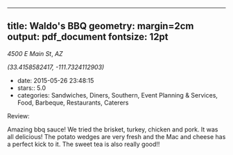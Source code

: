 
---
title: Waldo's BBQ
geometry: margin=2cm
output: pdf_document
fontsize: 12pt
---

_4500 E Main St_, _AZ_

*(33.4158582417, -111.7324112903)*

- date: 2015-05-26 23:48:15
- stars:: 5.0
-  categories: Sandwiches, Diners, Southern, Event Planning & Services, Food, Barbeque, Restaurants, Caterers

Review:

Amazing bbq sauce! We tried the brisket, turkey, chicken and pork. It was all delicious! The potato wedges are very fresh and the Mac and cheese has a perfect kick to it. The sweet tea is also really good!!

